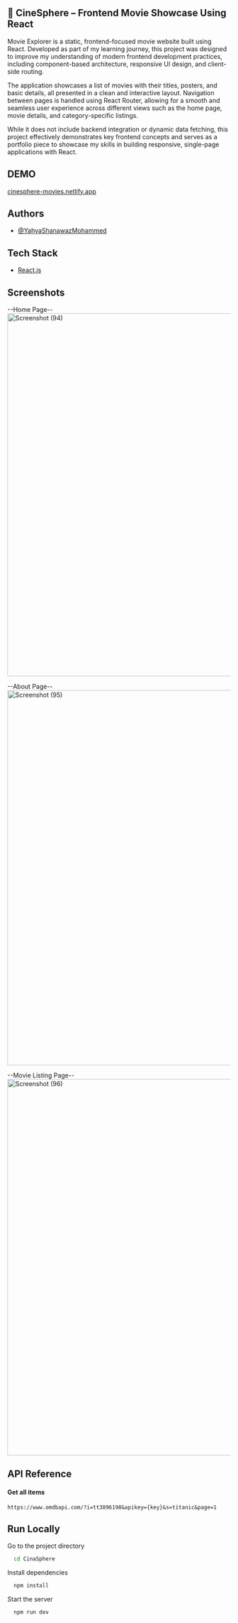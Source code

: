 ## 🍿 CineSphere – Frontend Movie Showcase Using React

Movie Explorer is a static, frontend-focused movie website built using React. Developed as part of my learning journey, this project was designed to improve my understanding of modern frontend development practices, including component-based architecture, responsive UI design, and client-side routing.

The application showcases a list of movies with their titles, posters, and basic details, all presented in a clean and interactive layout. Navigation between pages is handled using React Router, allowing for a smooth and seamless user experience across different views such as the home page, movie details, and category-specific listings.

While it does not include backend integration or dynamic data fetching, this project effectively demonstrates key frontend concepts and serves as a portfolio piece to showcase my skills in building responsive, single-page applications with React.
## DEMO
[cinesphere-movies.netlify.app](https://cinesphere-movies.netlify.app/)

## Authors

- [@YahyaShanawazMohammed](https://github.com/shaan-77)

## Tech Stack
* [React.js](https://react.dev/)


## Screenshots
--Home Page--
<img width="1879" height="818" alt="Screenshot (94)" src="https://github.com/user-attachments/assets/86d7fadc-8ffa-4b67-aac8-604ac5bb491e" />

--About Page--
<img width="1864" height="845" alt="Screenshot (95)" src="https://github.com/user-attachments/assets/d0e2556e-d77e-4162-a08e-3a10ef23abf3" />

--Movie Listing Page--
<img width="1887" height="848" alt="Screenshot (96)" src="https://github.com/user-attachments/assets/c1fb6308-9f0b-48ec-ab8c-9f2aab754709" />


## API Reference

#### Get all items

```http
https://www.omdbapi.com/?i=tt3896198&apikey={key}&s=titanic&page=1
```






## Run Locally

Go to the project directory

```bash
  cd CinaSphere
```

Install dependencies

```bash
  npm install
```

Start the server

```bash
  npm run dev
```

